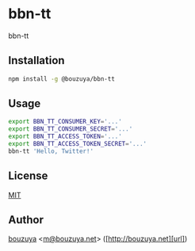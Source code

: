 # bbn-tt

bbn-tt

## Installation

```bash
npm install -g @bouzuya/bbn-tt
```

## Usage

```bash
export BBN_TT_CONSUMER_KEY='...'
export BBN_TT_CONSUMER_SECRET='...'
export BBN_TT_ACCESS_TOKEN='...'
export BBN_TT_ACCESS_TOKEN_SECRET='...'
bbn-tt 'Hello, Twitter!'
```

## License

[MIT](LICENSE)

## Author

[bouzuya][user] &lt;[m@bouzuya.net][email]&gt; ([http://bouzuya.net][url])

[user]: https://github.com/bouzuya
[email]: mailto:m@bouzuya.net
[url]: http://bouzuya.net
[bouzuya/cars]: https://github.com/bouzuya/cars

